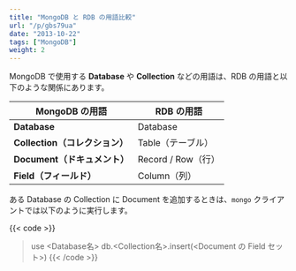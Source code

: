 ```yaml
---
title: "MongoDB と RDB の用語比較"
url: "/p/gbs79ua"
date: "2013-10-22"
tags: ["MongoDB"]
weight: 2
---
```


MongoDB で使用する **Database** や **Collection** などの用語は、RDB の用語と以下のような関係にあります。

| MongoDB の用語 | RDB の用語 |
| ---- | ---- |
| __Database__ | Database |
| __Collection（コレクション）__ | Table（テーブル） |
| __Document（ドキュメント）__ | Record / Row（行） |
| __Field（フィールド）__ | Column（列） |

ある Database の Collection に Document を追加するときは、`mongo` クライアントでは以下のように実行します。

{{< code >}}
> use <Database名>
> db.<Collection名>.insert(<Document の Field セット>)
{{< /code >}}

